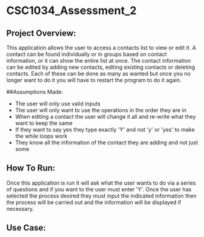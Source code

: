 # CSC1034_Assessment_2


## Project Overview:
This application allows the user to access a contacts list to view or edit it.
A contact can be found individually or in groups based on contact information, or it can show the entire list at once.
The contact information can be edited by adding new contacts, editing existing contacts or deleting contacts.
Each of these can be done as many as wanted but once you no longer want to do it you will have to restart the program to do it again.

##Assumptions Made:
* The user will only use valid inputs
* The user will only want to use the operations in the order they are in 
* When editing a contact the user will change it all and re-write what they want to keep the same
* If they want to say yes they type exactly 'Y' and not 'y' or 'yes' to make the while loops work
* They know all the information of the contact they are adding and not just some

## How To Run:
Once this application is run it will ask what the user wants to do via a series of questions and if you want to the user must enter 'Y'.
Once the user has selected the process desired they must input the indicated information then the process will be carried out and the information will be displayed if necessary.

## Use Case: